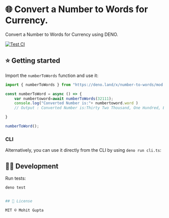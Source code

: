 # 🌐 Convert a Number to Words for Currency.

Convert a Number to Words for Currency using DENO.

[![Test CI](https://github.com/denorg/get-ip/workflows/Deno%20CI/badge.svg)](https://github.com/guptamohit004/number-to-words/actions)

## ⭐ Getting started

Import the `numberToWords` function and use it:

```js
import { numberToWords } from "https://deno.land/x/number-to-words/mod.js";

const numberToWord = async () => {
    var numbertoword=await numberToWords(32111);
    console.log("Converted Number is:"+ numbertoword.word )
    // Output : Converted Number is:Thirty Two Thousand, One Hundred, Eleven

}

numberToWord();
```

### CLI

Alternatively, you can use it directly from the CLI by using `deno run cli.ts`:

## 👩‍💻 Development

Run tests:

```bash
deno test


## 📄 License

MIT © Mohit Gupta


